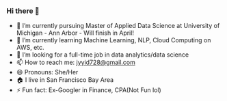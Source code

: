 ### Hi there 👋

<!--
**YanyingJiangUmich/YanyingJiangUmich** is a ✨ _special_ ✨ repository because its `README.md` (this file) appears on your GitHub profile.

Here are some ideas to get you started:

- 🔭 I’m currently working on ...
- 🌱 I’m currently learning ...
- 👯 I’m looking to collaborate on ...
- 🤔 I’m looking for help with ...
- 💬 Ask me about ...
- 📫 How to reach me: ...
- 😄 Pronouns: ...
- ⚡ Fun fact: ...
-->

- 🔭 I’m currently pursuing Master of Applied Data Science at University of Michigan - Ann Arbor - Will finish in April! 
- 🌱 I’m currently learning Machine Learning, NLP, Cloud Computing on AWS, etc.
- 👯 I’m looking for a full-time job in data analytics/data science 
- 📫 How to reach me: jyyid728@gmail.com
- 😄 Pronouns: She/Her 
- :house: I live in San Francisco Bay Area 
- ⚡ Fun fact: Ex-Googler in Finance, CPA(Not Fun lol) 

